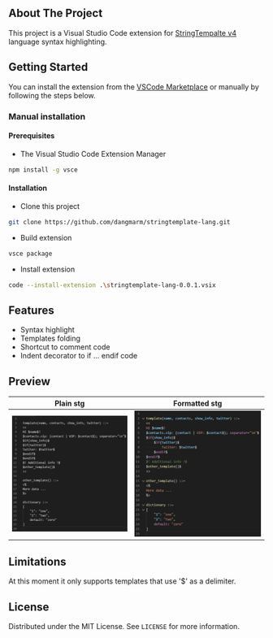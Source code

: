 ## About The Project

This project is a Visual Studio Code extension for [StringTempalte v4](https://www.stringtemplate.org) language syntax highlighting.

## Getting Started

You can install the extension from the [VSCode Marketplace](https://marketplace.visualstudio.com/items?itemName=dangmarm.stringtemplate-lang) or manually by following the steps below.

### Manual installation

#### Prerequisites

- The Visual Studio Code Extension Manager

```sh
npm install -g vsce
```

#### Installation

- Clone this project

```sh
git clone https://github.com/dangmarm/stringtemplate-lang.git
```

- Build extension

```sh
vsce package
```

- Install extension

```sh
code --install-extension .\stringtemplate-lang-0.0.1.vsix
```

## Features

- Syntax highlight
- Templates folding
- Shortcut to comment code
- Indent decorator to if ... endif code

## Preview
Plain stg | Formatted stg
:-:|:-:
![STG plain text](./doc/stg_plain.png) | ![STG formatted text](./doc/stg_formatted.png)

## Limitations

At this moment it only supports templates that use '\$' as a delimiter.

## License

Distributed under the MIT License. See `LICENSE` for more information.
